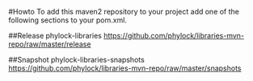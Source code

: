 #Howto
To add this maven2 repository to your project add one of the following sections to your pom.xml.

##Release
<repositories>
    <repository>
        <id>phylock-libraries</id>
        <url>https://github.com/phylock/libraries-mvn-repo/raw/master/release</url>
    </repository>
</repositories>

##Snapshot
<repositories>
    <repository>
        <id>phylock-libraries-snapshots</id>
        <url>https://github.com/phylock/libraries-mvn-repo/raw/master/snapshots</url>
    </repository>
</repositories>

